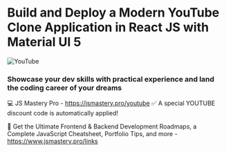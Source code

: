 # Build and Deploy a Modern YouTube Clone Application in React JS with Material UI 5

![YouTube](https://i.ibb.co/zhLd2Y6/music.png)

### Showcase your dev skills with practical experience and land the coding career of your dreams

💻 JS Mastery Pro - https://jsmastery.pro/youtube
✅ A special YOUTUBE discount code is automatically applied!

📙 Get the Ultimate Frontend & Backend Development Roadmaps, a Complete JavaScript Cheatsheet, Portfolio Tips, and more - https://www.jsmastery.pro/links
